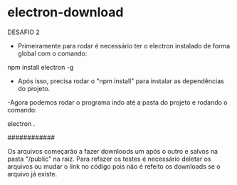 # electron-download
DESAFIO 2

- Primeiramente para rodar é necessário ter o electron instalado de forma global com o comando: 

npm install electron -g

- Após isso, precisa rodar o "npm install" para instalar as dependências do projeto.

-Agora podemos rodar o programa indo até a pasta do projeto e rodando o comando:

electron .

############

 Os arquivos começarão a fazer downloods um após o outro e salvos na pasta "/public" na raiz. 
 Para refazer os testes é necessário deletar os arquivos ou mudar o link no código pois não é refeito os downloads se o arquivo já existe.